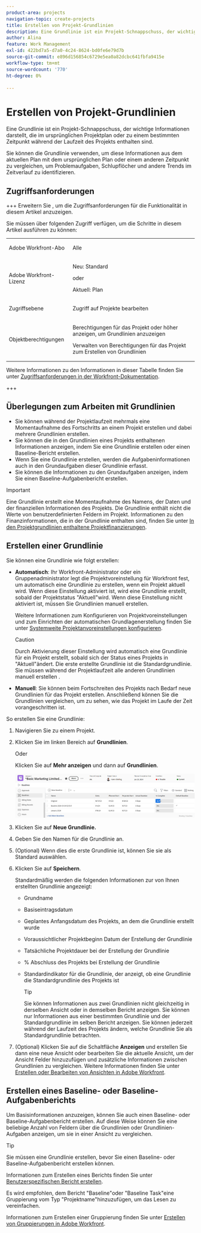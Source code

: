 ```yaml
---
product-area: projects
navigation-topic: create-projects
title: Erstellen von Projekt-Grundlinien
description: Eine Grundlinie ist ein Projekt-Schnappschuss, der wichtige Informationen darstellt, die im ursprünglichen Projektplan oder zu einem bestimmten Zeitpunkt während der Laufzeit des Projekts enthalten sind.
author: Alina
feature: Work Management
exl-id: 422bd7a5-d7a0-4c24-8624-bd0fe6e79d7b
source-git-commit: e896d156854c6729e5ea0a82dcbc641fbfa9415e
workflow-type: tm+mt
source-wordcount: '770'
ht-degree: 0%

---
```


# Erstellen von Projekt-Grundlinien

<!-- Audited: 12/2023 -->

Eine Grundlinie ist ein Projekt-Schnappschuss, der wichtige Informationen darstellt, die im ursprünglichen Projektplan oder zu einem bestimmten Zeitpunkt während der Laufzeit des Projekts enthalten sind.

Sie können die Grundlinie verwenden, um diese Informationen aus dem aktuellen Plan mit dem ursprünglichen Plan oder einem anderen Zeitpunkt zu vergleichen, um Problemaufgaben, Schlupflöcher und andere Trends im Zeitverlauf zu identifizieren.

## Zugriffsanforderungen

+++ Erweitern Sie , um die Zugriffsanforderungen für die Funktionalität in diesem Artikel anzuzeigen.

<!--
drafted for P&P:

<table style="table-layout:auto"> 
 <col> 
 <col> 
 <tbody> 
  <tr> 
   <td role="rowheader">Adobe Workfront plan*</td> 
   <td> <p>Any</p> </td> 
  </tr> 
  <tr> 
   <td role="rowheader">Adobe Workfront license*</td> 
   <td> <p>Current license: Standard </p> 
   Or
   <p>Legacy license: Plan </p> 
   </td> 
  </tr> 
  <tr> 
   <td role="rowheader">Access level*</td> 
   <td> <p>Edit access to Projects</p> <p><b>NOTE</b>
   
   If you still don't have access, ask your Workfront administrator if they set additional restrictions in your access level. For information about access to projects, see <a href="../../../administration-and-setup/add-users/configure-and-grant-access/grant-access-projects.md" class="MCXref xref">Grant access to projects</a>. For information on how a Workfront administrator can change your access level, see <a href="../../../administration-and-setup/add-users/configure-and-grant-access/create-modify-access-levels.md" class="MCXref xref">Create or modify custom access levels</a>. </p> </td> 
  </tr> 
  <tr> 
   <td role="rowheader">Object permissions</td> 
   <td> <p>View permissions to the project or higher to view baselines</p> <p>Manage permissions to the project to create baselines</p> <p> For information about project permissions, see <a href="../../../workfront-basics/grant-and-request-access-to-objects/share-a-project.md" class="MCXref xref">Share a project in Adobe Workfront</a>.</p> <p>For information on requesting additional access, see <a href="../../../workfront-basics/grant-and-request-access-to-objects/request-access.md" class="MCXref xref">Request access to objects </a>.</p> </td> 
  </tr> 
 </tbody> 
</table>
-->

Sie müssen über folgenden Zugriff verfügen, um die Schritte in diesem Artikel ausführen zu können:

<table style="table-layout:auto"> 
 <col> 
 <col> 
 <tbody> 
  <tr> 
   <td role="rowheader">Adobe Workfront-Abo</td> 
   <td> <p>Alle</p> </td> 
  </tr> 
  <tr> 
   <td role="rowheader">Adobe Workfront-Lizenz</td> 
    <td><p>Neu: Standard</p>
        <p>oder</p>
        <p>Aktuell: Plan </p> </td> 
  </tr> 
  <tr> 
   <td role="rowheader">Zugriffsebene</td> 
   <td> <p>Zugriff auf Projekte bearbeiten</p> </td> 
  </tr> 
  <tr> 
   <td role="rowheader">Objektberechtigungen</td> 
   <td> <p>Berechtigungen für das Projekt oder höher anzeigen, um Grundlinien anzuzeigen</p> <p>Verwalten von Berechtigungen für das Projekt zum Erstellen von Grundlinien</p> </td> 
  </tr> 
 </tbody> 
</table>

Weitere Informationen zu den Informationen in dieser Tabelle finden Sie unter [Zugriffsanforderungen in der Workfront-Dokumentation](/help/quicksilver/administration-and-setup/add-users/access-levels-and-object-permissions/access-level-requirements-in-documentation.md).

+++

## Überlegungen zum Arbeiten mit Grundlinien

* Sie können während der Projektlaufzeit mehrmals eine Momentaufnahme des Fortschritts an einem Projekt erstellen und dabei mehrere Grundlinien erstellen.
* Sie können die in den Grundlinien eines Projekts enthaltenen Informationen anzeigen, indem Sie eine Grundlinie erstellen oder einen Baseline-Bericht erstellen.
* Wenn Sie eine Grundlinie erstellen, werden die Aufgabeninformationen auch in den Grundaufgaben dieser Grundlinie erfasst.
* Sie können die Informationen zu den Grundaufgaben anzeigen, indem Sie einen Baseline-Aufgabenbericht erstellen.

>[!IMPORTANT]
>
>Eine Grundlinie erstellt eine Momentaufnahme des Namens, der Daten und der finanziellen Informationen des Projekts. Die Grundlinie enthält nicht die Werte von benutzerdefinierten Feldern im Projekt. Informationen zu den Finanzinformationen, die in der Grundlinie enthalten sind, finden Sie unter [In den Projektgrundlinien enthaltene Projektfinanzierungen](../../../manage-work/projects/project-finances/project-finances-included-in-project-baselines.md).

## Erstellen einer Grundlinie

Sie können eine Grundlinie wie folgt erstellen:

* **Automatisch**: Ihr Workfront-Administrator oder ein Gruppenadministrator legt die Projektvoreinstellung für Workfront fest, um automatisch eine Grundlinie zu erstellen, wenn ein Projekt aktuell wird. Wenn diese Einstellung aktiviert ist, wird eine Grundlinie erstellt, sobald der Projektstatus &quot;Aktuell&quot;wird. Wenn diese Einstellung nicht aktiviert ist, müssen Sie Grundlinien manuell erstellen.

  Weitere Informationen zum Konfigurieren von Projektvoreinstellungen und zum Einrichten der automatischen Grundlagenerstellung finden Sie unter [Systemweite Projektanvoreinstellungen konfigurieren](../../../administration-and-setup/set-up-workfront/configure-system-defaults/set-project-preferences.md).

  >[!CAUTION]
  >
  >Durch Aktivierung dieser Einstellung wird automatisch eine Grundlinie für ein Projekt erstellt, sobald sich der Status eines Projekts in &quot;Aktuell&quot;ändert. Die erste erstellte Grundlinie ist die Standardgrundlinie. Sie müssen während der Projektlaufzeit alle anderen Grundlinien manuell erstellen .

* **Manuell**: Sie können beim Fortschreiten des Projekts nach Bedarf neue Grundlinien für das Projekt erstellen. Anschließend können Sie die Grundlinien vergleichen, um zu sehen, wie das Projekt im Laufe der Zeit vorangeschritten ist.

So erstellen Sie eine Grundlinie:

1. Navigieren Sie zu einem Projekt.
1. Klicken Sie im linken Bereich auf **Grundlinien**.

   Oder

   Klicken Sie auf **Mehr anzeigen** und dann auf **Grundlinien**.

   ![Grundlinien-Abschnitt des Projekts](assets/baselines-section-on-project-with-header.png)

1. Klicken Sie auf **Neue Grundlinie.**
1. Geben Sie den Namen für die Grundlinie an.
1. (Optional) Wenn dies die erste Grundlinie ist, können Sie sie als Standard auswählen.
1. Klicken Sie auf **Speichern**.

   Standardmäßig werden die folgenden Informationen zur von Ihnen erstellten Grundlinie angezeigt:

   * Grundname
   * Basiseintragsdatum
   * Geplantes Anfangsdatum des Projekts, an dem die Grundlinie erstellt wurde
   * Voraussichtlicher Projektbeginn Datum der Erstellung der Grundlinie
   * Tatsächliche Projektdauer bei der Erstellung der Grundlinie
   * % Abschluss des Projekts bei Erstellung der Grundlinie
   * Standardindikator für die Grundlinie, der anzeigt, ob eine Grundlinie die Standardgrundlinie des Projekts ist

     >[!TIP]
     >
     >Sie können Informationen aus zwei Grundlinien nicht gleichzeitig in derselben Ansicht oder in demselben Bericht anzeigen. Sie können nur Informationen aus einer bestimmten Grundlinie und der Standardgrundlinie im selben Bericht anzeigen. Sie können jederzeit während der Laufzeit des Projekts ändern, welche Grundlinie Sie als Standardgrundlinie betrachten.

1. (Optional) Klicken Sie auf die Schaltfläche **Anzeigen** und erstellen Sie dann eine neue Ansicht oder bearbeiten Sie die aktuelle Ansicht, um der Ansicht Felder hinzuzufügen und zusätzliche Informationen zwischen Grundlinien zu vergleichen. Weitere Informationen finden Sie unter [Erstellen oder Bearbeiten von Ansichten in Adobe Workfront](/help/quicksilver/reports-and-dashboards/reports/reporting-elements/create-edit-views.md).

## Erstellen eines Baseline- oder Baseline-Aufgabenberichts

Um Basisinformationen anzuzeigen, können Sie auch einen Baseline- oder Baseline-Aufgabenbericht erstellen. Auf diese Weise können Sie eine beliebige Anzahl von Feldern über die Grundlinien oder Grundlinien-Aufgaben anzeigen, um sie in einer Ansicht zu vergleichen.

>[!TIP]
>
>Sie müssen eine Grundlinie erstellen, bevor Sie einen Baseline- oder Baseline-Aufgabenbericht erstellen können.

Informationen zum Erstellen eines Berichts finden Sie unter [Benutzerspezifischen Bericht erstellen](../../../reports-and-dashboards/reports/creating-and-managing-reports/create-custom-report.md).

Es wird empfohlen, dem Bericht &quot;Baseline&quot;oder &quot;Baseline Task&quot;eine Gruppierung vom Typ &quot;Projektname&quot;hinzuzufügen, um das Lesen zu vereinfachen.

Informationen zum Erstellen einer Gruppierung finden Sie unter [Erstellen von Gruppierungen in Adobe Workfront](../../../reports-and-dashboards/reports/reporting-elements/create-groupings.md).
